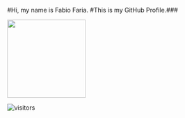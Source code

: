 #Hi, my name is Fabio Faria.
#This is my GitHub Profile.###

<!--START_SECTION:waka-->
<!--END_SECTION:waka-->

<img height="180em" src="https://github-readme-stats.vercel.app/api?username=fabiofa87&show_icons=true&hide_border=true&&count_private=true&include_all_commits=true" />

![visitors](https://visitor-badge.glitch.me/badge?page_id=fabiofa87.id)
